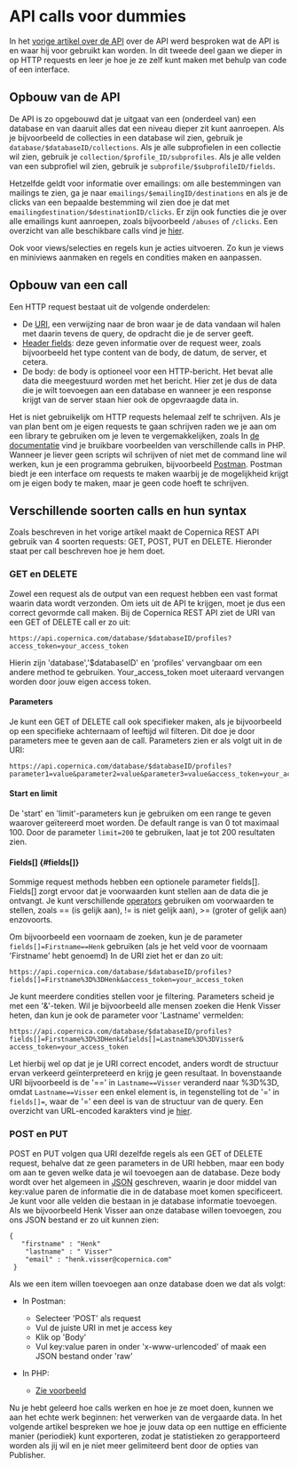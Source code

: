 # API calls voor dummies

In het [vorige artikel over de
API](https://www.copernica.com/nl/blog/hij-bijt-niet-een-introductie-tot-copernicas-rest-api)
over de API werd besproken wat de API is en waar hij voor gebruikt kan
worden. In dit tweede deel gaan we dieper in op HTTP requests en leer je
hoe je ze zelf kunt maken met behulp van code of een interface.

Opbouw van de API
-----------------

De API is zo opgebouwd dat je uitgaat van een (onderdeel van) een
database en van daaruit alles dat een niveau dieper zit kunt aanroepen.
Als je bijvoorbeeld de collecties in een database wil zien, gebruik je
`database/$databaseID/collections`. Als je alle subprofielen in een
collectie wil zien, gebruik je `collection/$profile_ID/subprofiles`. Als
je alle velden van een subprofiel wil zien, gebruik je
`subprofile/$subprofileID/fields`.

Hetzelfde geldt voor informatie over emailings: om alle bestemmingen van
mailings te zien, ga je naar `emailings/$emailingID/destinations` en als
je de clicks van een bepaalde bestemming wil zien doe je dat met
`emailingdestination/$destinationID/clicks`. Er zijn ook functies die je
over alle emailings kunt aanroepen, zoals bijvoorbeeld `/abuses` of
`/clicks`. Een overzicht van alle beschikbare calls vind je
[hier](https://www.copernica.com/nl/support/rest/the-copernica-rest-api).

Ook voor views/selecties en regels kun je acties uitvoeren. Zo kun je
views en miniviews aanmaken en regels en condities maken en aanpassen.

Opbouw van een call
-------------------

Een HTTP request bestaat uit de volgende onderdelen:

-   De [URI](https://en.wikipedia.org/wiki/Uniform_Resource_Identifier),
    een verwijzing naar de bron waar je de data vandaan wil halen met
    daarin tevens de query, de opdracht die je de server geeft.
-   [Header
    fields](https://en.wikipedia.org/wiki/List_of_HTTP_header_fields):
    deze geven informatie over de request weer, zoals bijvoorbeeld het
    type content van de body, de datum, de server, et cetera.
-   De body: de body is optioneel voor een HTTP-bericht. Het bevat alle
    data die meegestuurd worden met het bericht. Hier zet je dus de data
    die je wilt toevoegen aan een database en wanneer je een response
    krijgt van de server staan hier ook de opgevraagde data in.

Het is niet gebruikelijk om HTTP requests helemaal zelf te schrijven.
Als je van plan bent om je eigen requests te gaan schrijven raden we je
aan om een library te gebruiken om je leven te vergemakkelijken, zoals
In [de
documentatie](https://www.copernica.com/nl/support/rest/example-get-post-and-delete-requests)
vind je bruikbare voorbeelden van verschillende calls in PHP. Wanneer je
liever geen scripts wil schrijven of niet met de command line wil
werken, kun je een programma gebruiken, bijvoorbeeld
[Postman](http://www.getpostman.com/). Postman biedt je een interface om
requests te maken waarbij je de mogelijkheid krijgt om je eigen body te
maken, maar je geen code hoeft te schrijven.

Verschillende soorten calls en hun syntax
-----------------------------------------

Zoals beschreven in het vorige artikel maakt de Copernica REST API
gebruik van 4 soorten requests: GET, POST, PUT en DELETE. Hieronder
staat per call beschreven hoe je hem doet.

### GET en DELETE

Zowel een request als de output van een request hebben een vast format
waarin data wordt verzonden. Om iets uit de API te krijgen, moet je dus
een correct gevormde call maken. Bij de Copernica REST API ziet de URI
van een GET of DELETE call er zo uit:

    https://api.copernica.com/database/$databaseID/profiles?access_token=your_access_token

Hierin zijn 'database','\$databaseID' en 'profiles' vervangbaar om een
andere method te gebruiken. Your\_access\_token moet uiteraard vervangen
worden door jouw eigen access token.

#### Parameters

Je kunt een GET of DELETE call ook specifieker maken, als je
bijvoorbeeld op een specifieke achternaam of leeftijd wil filteren. Dit
doe je door parameters mee te geven aan de call. Parameters zien er als
volgt uit in de URI:

    https://api.copernica.com/database/$databaseID/profiles?parameter1=value&parameter2=value&parameter3=value&access_token=your_access_token

#### Start en limit

De 'start' en 'limit'-parameters kun je gebruiken om een range te geven
waarover geïtereerd moet worden. De default range is van 0 tot maximaal
100. Door de parameter `limit=200` te gebruiken, laat je tot 200
resultaten zien.

#### Fields[] {#fields[]}

Sommige request methods hebben een optionele parameter fields[].
Fields[] zorgt ervoor dat je voorwaarden kunt stellen aan de data die je
ontvangt. Je kunt verschillende
[operators](https://www.copernica.com/en/support/rest/rest-api-parameters)
gebruiken om voorwaarden te stellen, zoals == (is gelijk aan), != is
niet gelijk aan), \>= (groter of gelijk aan) enzovoorts.

Om bijvoorbeeld een voornaam de zoeken, kun je de parameter
`fields[]=Firstname==Henk` gebruiken (als je het veld voor de voornaam
'Firstname' hebt genoemd) In de URI ziet het er dan zo uit:

    https://api.copernica.com/database/$databaseID/profiles?fields[]=Firstname%3D%3DHenk&access_token=your_access_token

Je kunt meerdere condities stellen voor je filtering. Parameters scheid
je met een '&'-teken. Wil je bijvoorbeeld alle mensen zoeken die Henk
Visser heten, dan kun je ook de parameter voor 'Lastname' vermelden:

    https://api.copernica.com/database/$databaseID/profiles?fields[]=Firstname%3D%3DHenk&fields[]=Lastname%3D%3DVisser&
    access_token=your_access_token

Let hierbij wel op dat je je URI correct encodet, anders wordt de
structuur ervan verkeerd geïnterpreteerd en krijg je geen resultaat. In
bovenstaande URI bijvoorbeeld is de '==' in `Lastname==Visser` veranderd
naar %3D%3D, omdat `Lastname==Visser` een enkel element is, in
tegenstelling tot de '=' in `fields[]=`, waar de '=' een deel is van de
structuur van de query. Een overzicht van URL-encoded karakters vind je
[hier](http://www.degraeve.com/reference/urlencoding.php).

### POST en PUT

POST en PUT volgen qua URI dezelfde regels als een GET of DELETE
request, behalve dat ze geen parameters in de URI hebben, maar een body
om aan te geven welke data je wil toevoegen aan de database. Deze body
wordt over het algemeen in [JSON](http://www.json.org/) geschreven,
waarin je door middel van key:value paren de informatie die in de
database moet komen specificeert. Je kunt voor alle velden die bestaan
in je database informatie toevoegen. Als we bijvoorbeeld Henk Visser aan
onze database willen toevoegen, zou ons JSON bestand er zo uit kunnen
zien:

    {
       "firstname" : "Henk"
        "lastname" : " Visser"
        "email" : "henk.visser@copernica.com"
     }

Als we een item willen toevoegen aan onze database doen we dat als
volgt:

-   In Postman:

    -   Selecteer 'POST' als request
    -   Vul de juiste URI in met je access key
    -   Klik op 'Body'
    -   Vul key:value paren in onder 'x-www-urlencoded' of maak een JSON
        bestand onder 'raw'
-   In PHP:
    -   [Zie
        voorbeeld](https://www.copernica.com/nl/support/rest/example-get-post-and-delete-requests)

Nu je hebt geleerd hoe calls werken en hoe je ze moet doen, kunnen we
aan het echte werk beginnen: het verwerken van de vergaarde data. In het
volgende artikel bespreken we hoe je jouw data op een nuttige en
efficiente manier (periodiek) kunt exporteren, zodat je statistieken zo
gerapporteerd worden als jij wil en je niet meer gelimiteerd bent door
de opties van Publisher.
